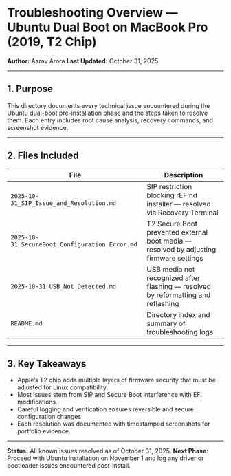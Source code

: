# Troubleshooting Overview — Ubuntu Dual Boot on MacBook Pro (2019, T2 Chip)

**Author:** Aarav Arora
**Last Updated:** October 31, 2025

---

## 1. Purpose

This directory documents every technical issue encountered during the Ubuntu dual-boot pre-installation phase and the steps taken to resolve them.
Each entry includes root cause analysis, recovery commands, and screenshot evidence.

---

## 2. Files Included

| File                                           | Description                                                                            |
| ---------------------------------------------- | -------------------------------------------------------------------------------------- |
| `2025-10-31_SIP_Issue_and_Resolution.md`       | SIP restriction blocking rEFInd installer — resolved via Recovery Terminal             |
| `2025-10-31_SecureBoot_Configuration_Error.md` | T2 Secure Boot prevented external boot media — resolved by adjusting firmware settings |
| `2025-10-31_USB_Not_Detected.md`               | USB media not recognized after flashing — resolved by reformatting and reflashing      |
| `README.md`                                    | Directory index and summary of troubleshooting logs                                    |

---

## 3. Key Takeaways

* Apple’s T2 chip adds multiple layers of firmware security that must be adjusted for Linux compatibility.
* Most issues stem from SIP and Secure Boot interference with EFI modifications.
* Careful logging and verification ensures reversible and secure configuration changes.
* Each resolution was documented with timestamped screenshots for portfolio evidence.

---

**Status:** All known issues resolved as of October 31, 2025.
**Next Phase:** Proceed with Ubuntu installation on November 1 and log any driver or bootloader issues encountered post-install.
